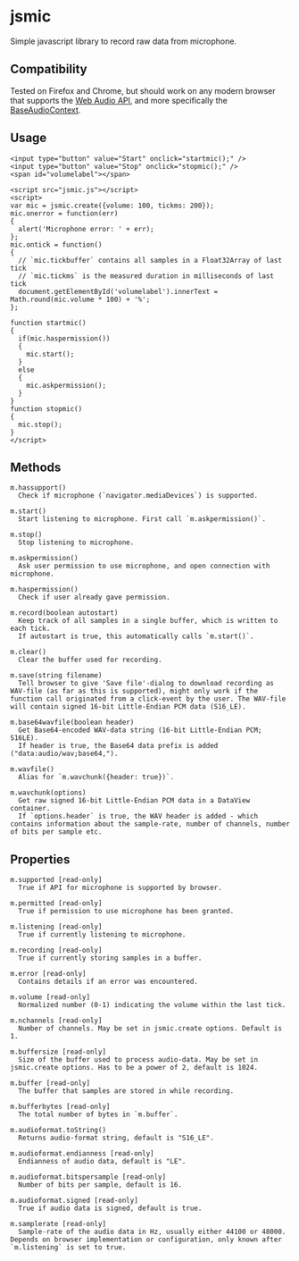 # jsmic
Simple javascript library to record raw data from microphone.

## Compatibility
Tested on Firefox and Chrome, but should work on any modern browser that supports the [Web Audio API](https://developer.mozilla.org/en-US/docs/Web/API/Web_Audio_API), and more specifically the [BaseAudioContext](https://developer.mozilla.org/en-US/docs/Web/API/BaseAudioContext#Browser_compatibility).

## Usage
    <input type="button" value="Start" onclick="startmic();" />
    <input type="button" value="Stop" onclick="stopmic();" />
    <span id="volumelabel"></span>
    
    <script src="jsmic.js"></script>
    <script>
    var mic = jsmic.create({volume: 100, tickms: 200});
    mic.onerror = function(err)
    {
      alert('Microphone error: ' + err);
    };
    mic.ontick = function()
    {
      // `mic.tickbuffer` contains all samples in a Float32Array of last tick
      // `mic.tickms` is the measured duration in milliseconds of last tick
      document.getElementById('volumelabel').innerText = Math.round(mic.volume * 100) + '%';
    };
    
    function startmic()
    {
      if(mic.haspermission())
      {
        mic.start();
      }
      else
      {
        mic.askpermission();
      }
    }
    function stopmic()
    {
      mic.stop();
    }
    </script>
    

## Methods

    m.hassupport()
      Check if microphone (`navigator.mediaDevices`) is supported.
    
    m.start()
      Start listening to microphone. First call `m.askpermission()`.
    
    m.stop()
      Stop listening to microphone.
    
    m.askpermission()
      Ask user permission to use microphone, and open connection with microphone.
    
    m.haspermission()
      Check if user already gave permission.
    
    m.record(boolean autostart)
      Keep track of all samples in a single buffer, which is written to each tick.
      If autostart is true, this automatically calls `m.start()`.
    
    m.clear()
      Clear the buffer used for recording.
    
    m.save(string filename)
      Tell browser to give 'Save file'-dialog to download recording as WAV-file (as far as this is supported), might only work if the function call originated from a click-event by the user. The WAV-file will contain signed 16-bit Little-Endian PCM data (S16_LE).
    
    m.base64wavfile(boolean header)
      Get Base64-encoded WAV-data string (16-bit Little-Endian PCM; S16LE).
      If header is true, the Base64 data prefix is added ("data:audio/wav;base64,").
    
    m.wavfile()
      Alias for `m.wavchunk({header: true})`.
    
    m.wavchunk(options)
      Get raw signed 16-bit Little-Endian PCM data in a DataView container.
      If `options.header` is true, the WAV header is added - which contains information about the sample-rate, number of channels, number of bits per sample etc.

## Properties

    m.supported [read-only]
      True if API for microphone is supported by browser.
    
    m.permitted [read-only]
      True if permission to use microphone has been granted.
    
    m.listening [read-only]
      True if currently listening to microphone.
    
    m.recording [read-only]
      True if currently storing samples in a buffer.
    
    m.error [read-only]
      Contains details if an error was encountered.
    
    m.volume [read-only]
      Normalized number (0-1) indicating the volume within the last tick.
    
    m.nchannels [read-only]
      Number of channels. May be set in jsmic.create options. Default is 1.
    
    m.buffersize [read-only]
      Size of the buffer used to process audio-data. May be set in jsmic.create options. Has to be a power of 2, default is 1024.
    
    m.buffer [read-only]
      The buffer that samples are stored in while recording.
    
    m.bufferbytes [read-only]
      The total number of bytes in `m.buffer`.
    
    m.audioformat.toString()
      Returns audio-format string, default is "S16_LE".
    
    m.audioformat.endianness [read-only]
      Endianness of audio data, default is "LE".
    
    m.audioformat.bitspersample [read-only]
      Number of bits per sample, default is 16.
    
    m.audioformat.signed [read-only]
      True if audio data is signed, default is true.
    
    m.samplerate [read-only]
      Sample-rate of the audio data in Hz, usually either 44100 or 48000. Depends on browser implementation or configuration, only known after `m.listening` is set to true.
